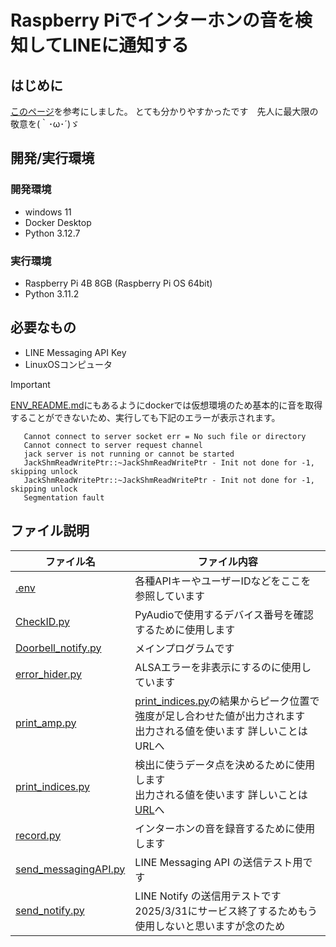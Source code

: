 # Raspberry Piでインターホンの音を検知してLINEに通知する

## はじめに
[このページ](https://qiita.com/nkgwwwww/items/cd0e7433cfc4b2ea0a59)を参考にしました。 とても分かりやすかったです　先人に最大限の敬意を(｀･ω･´)ゞ

## 開発/実行環境
### 開発環境
* windows 11
* Docker Desktop
* Python 3.12.7

### 実行環境
* Raspberry Pi 4B 8GB   (Raspberry Pi OS 64bit)
* Python 3.11.2

## 必要なもの
* LINE Messaging API Key
* LinuxOSコンピュータ

> [!IMPORTANT]  
>[ENV_README.md](./ENV_README.md)にもあるようにdockerでは仮想環境のため基本的に音を取得することができないため、実行しても下記のエラーが表示されます。
>
>        Cannot connect to server socket err = No such file or directory
>        Cannot connect to server request channel
>        jack server is not running or cannot be started
>        JackShmReadWritePtr::~JackShmReadWritePtr - Init not done for -1, skipping unlock
>        JackShmReadWritePtr::~JackShmReadWritePtr - Init not done for -1, skipping unlock
>        Segmentation fault

## ファイル説明
|ファイル名                                          |ファイル内容  |
|---                                                |---    |
|[.env](./src/.env)                                 |各種APIキーやユーザーIDなどをここを参照しています |
|[CheckID.py](./src/CheckID.py)                     |PyAudioで使用するデバイス番号を確認するために使用します    |
|[Doorbell_notify.py](./src/Doorbell_notify.py)     |メインプログラムです    |
|[error_hider.py](./src/error_hider.py)             |ALSAエラーを非表示にするのに使用しています    |
|[print_amp.py](./src/print_amp.py)                 |[print_indices.py](./src/print_indices.py)の結果からピーク位置で強度が足し合わせた値が出力されます <br> 出力される値を使います   詳しいことはURLへ    |
|[print_indices.py](./src/print_indices.py)         |検出に使うデータ点を決めるために使用します <br> 出力される値を使います	詳しいことは[URL](https://qiita.com/nkgwwwww/items/cd0e7433cfc4b2ea0a59)へ    |
|[record.py](./src/record.py)                       |インターホンの音を録音するために使用します    |
|[send_messagingAPI.py](./src/send_messagingAPI.py) |LINE Messaging API の送信テスト用です |
|[send_notify.py](./src/send_notify.py)             |LINE Notify の送信用テストです 2025/3/31にサービス終了するためもう使用しないと思いますが念のため    |
